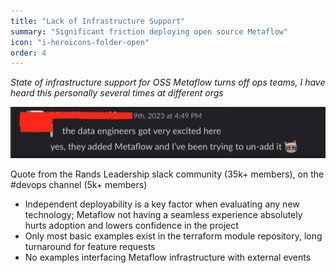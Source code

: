 ```yaml
---
title: "Lack of Infrastructure Support"
summary: "Significant friction deploying open source Metaflow"
icon: "i-heroicons-folder-open"
order: 4
---
```


_State of infrastructure support for OSS Metaflow turns off ops teams, I have heard this personally several times at different orgs_


![](/challenges/slack.png)

Quote from the Rands Leadership slack community (35k+ members), on the #devops channel (5k+ members)

- Independent deployability is a key factor when evaluating any new technology; Metaflow not having a seamless experience absolutely hurts adoption and lowers confidence in the project
- Only most basic examples exist in the terraform module repository, long turnaround for feature requests
- No examples interfacing Metaflow infrastructure with external events
